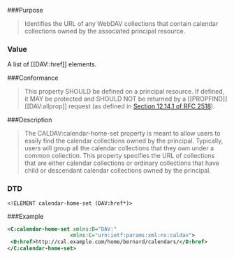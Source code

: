 <!-- --- title: urn:ietf:params:xml:ns:caldav:calendar-home-set -->
<!-- --- link_title: CALDAV:calendar-home-set-->
<!-- --- current_spec: RFC 4791 -->
<!-- --- current_spec_rfc_number: 4791 -->
<!-- --- current_spec_rfc_section: 6.2.1 -->
<!-- --- xml_namespace: urn:ietf:params:xml:ns:caldav -->
<!-- --- xml_element: calendar-home-set -->
<!-- --- type: property -->
<!-- --- purpose: Identifies the URL of any WebDAV collections that contain calendar collections owned by the associated principal resource. -->
<!-- --- value: a list of [[DAV:href|DAV::href]] elements -->
<!-- --- protected: MAY -->
<!-- --- allprop: SHOULD NOT -->
<!-- --- valid_for: [[DAV:principal|DAV::principal]] -->

<!-- >>> property-summary-box --><!-- <<< -->

<!-- below is a list of common sections for property definitions. Adjust the list as needed. Don't forget to block-quote any text that's copied from the RFC -->

###Purpose
> Identifies the URL of any WebDAV collections that contain calendar collections owned by the associated principal resource.

### Value
A list of [[DAV::href]] elements.

###Conformance
> This property SHOULD be defined on a principal resource. If defined, it MAY be protected and SHOULD NOT be returned by a [[PROPFIND]] [[DAV:allprop]] request (as defined in [Section 12.14.1 of RFC 2518](https://tools.ietf.org/html/rfc2518#section-12.14.1)).

###Description
> The CALDAV:calendar-home-set property is meant to allow users to easily find the calendar collections owned by the principal.  Typically, users will group all the calendar collections that they own under a common collection. This property specifies the URL of collections that are either calendar collections or ordinary collections that have child or descendant calendar collections owned by the principal.

### DTD
> 
```
<!ELEMENT calendar-home-set (DAV:href*)>
```

###Example
> 
>
```xml
<C:calendar-home-set xmlns:D="DAV:"
                    xmlns:C="urn:ietf:params:xml:ns:caldav">
 <D:href>http://cal.example.com/home/bernard/calendars/</D:href>
</C:calendar-home-set>
```
